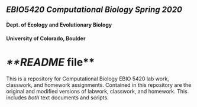 ## _EBIO5420 Computational Biology Spring 2020_ ##
#### Dept. of Ecology and Evolutionary Biology ####
#### University of Colorado, Boulder ####

# _**README_ file** #

This is a repository for Computational Biology EBIO 5420 lab work, classwork, and homework assignments. Contained in this repository are the original and modified versions of labwork, classwork, and homework. This includes _both_ text documents and scripts.
